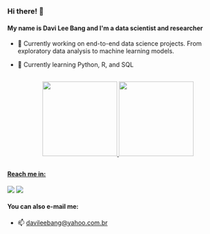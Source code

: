 ### Hi there! 👋
#### My name is Davi Lee Bang and I'm a data scientist and researcher 

- 🔭 Currently working on end-to-end data science projects. From exploratory data analysis to machine learning models.

- 🌱 Currently learning Python, R, and SQL 

##

<div align="center">
  <a href="https://github.com/dleebang">
  <img height="170em" src="https://github-readme-stats.vercel.app/api?username=dleebang&show_icons=true&theme=radical&include_all_commits=true&count_private=true"/>
  <img height="170em" src="https://github-readme-stats.vercel.app/api/top-langs/?username=dleebang&layout=compact&langs_count=7&theme=radical"/>
</div>

##

#### Reach me in:

<div> 
  <a href="https://www.instagram.com/davileebang/" target="_blank"><img src="https://img.shields.io/badge/-Instagram-%23E4405F?style=for-the-badge&logo=instagram&logoColor=white" target="_blank"></a>
  <a href="https://www.linkedin.com/in/davileebang/" target="_blank"><img src="https://img.shields.io/badge/-LinkedIn-%230077B5?style=for-the-badge&logo=linkedin&logoColor=white" target="_blank"></a> 
</div>

#### You can also e-mail me:

- 📫 davileebang@yahoo.com.br
